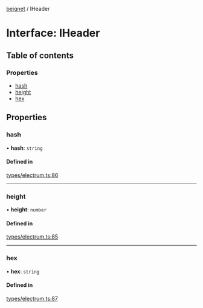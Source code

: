 [beignet](../README.md) / IHeader

# Interface: IHeader

## Table of contents

### Properties

- [hash](IHeader.md#hash)
- [height](IHeader.md#height)
- [hex](IHeader.md#hex)

## Properties

### hash

• **hash**: `string`

#### Defined in

[types/electrum.ts:86](https://github.com/synonymdev/beignet/blob/583604f/src/types/electrum.ts#L86)

___

### height

• **height**: `number`

#### Defined in

[types/electrum.ts:85](https://github.com/synonymdev/beignet/blob/583604f/src/types/electrum.ts#L85)

___

### hex

• **hex**: `string`

#### Defined in

[types/electrum.ts:87](https://github.com/synonymdev/beignet/blob/583604f/src/types/electrum.ts#L87)
